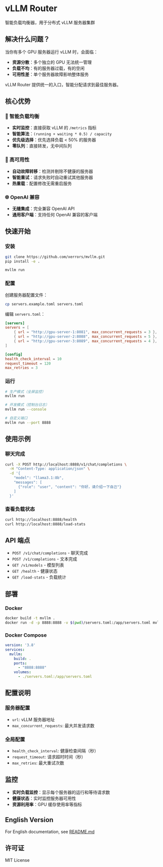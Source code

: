 # vLLM Router

智能负载均衡器，用于分布式 vLLM 服务器集群

## 解决什么问题？

当你有多个 GPU 服务器运行 vLLM 时，会面临：

- **资源分散**：多个独立的 GPU 无法统一管理
- **负载不均**：有的服务器过载，有的空闲
- **可用性差**：单个服务器故障影响整体服务

vLLM Router 提供统一的入口，智能分配请求到最佳服务器。

## 核心优势

### 🎯 智能负载均衡
- **实时监控**：直接获取 vLLM 的 `/metrics` 指标
- **智能算法**：`(running + waiting * 0.5) / capacity`
- **优先级选择**：优先选择负载 < 50% 的服务器
- **零队列**：直接转发，无中间队列

### 🔄 高可用性
- **自动故障转移**：检测并剔除不健康的服务器
- **智能重试**：请求失败时自动重试其他服务器
- **热重载**：配置修改无需重启服务

### 🌐 OpenAI 兼容
- **无缝集成**：完全兼容 OpenAI API
- **通用客户端**：支持任何 OpenAI 兼容的客户端

## 快速开始

### 安装

```bash
git clone https://github.com/xerrors/mvllm.git
pip install -e .

mvllm run
```

### 配置

创建服务器配置文件：

```bash
cp servers.example.toml servers.toml
```

编辑 `servers.toml`：

```toml
[servers]
servers = [
    { url = "http://gpu-server-1:8081", max_concurrent_requests = 3 },
    { url = "http://gpu-server-2:8088", max_concurrent_requests = 5 },
    { url = "http://gpu-server-3:8089", max_concurrent_requests = 4 },
]

[config]
health_check_interval = 10
request_timeout = 120
max_retries = 3
```

### 运行

```bash
# 生产模式（全屏监控）
mvllm run

# 开发模式（控制台日志）
mvllm run --console

# 自定义端口
mvllm run --port 8888
```

## 使用示例

### 聊天完成

```bash
curl -X POST http://localhost:8888/v1/chat/completions \
  -H "Content-Type: application/json" \
  -d '{
    "model": "llama3.1:8b",
    "messages": [
      {"role": "user", "content": "你好，请介绍一下自己"}
    ]
  }'
```

### 查看负载状态

```bash
curl http://localhost:8888/health
curl http://localhost:8888/load-stats
```

## API 端点

- `POST /v1/chat/completions` - 聊天完成
- `POST /v1/completions` - 文本完成
- `GET /v1/models` - 模型列表
- `GET /health` - 健康状态
- `GET /load-stats` - 负载统计

## 部署

### Docker

```bash
docker build -t mvllm .
docker run -d -p 8888:8888 -v $(pwd)/servers.toml:/app/servers.toml mvllm
```

### Docker Compose

```yaml
version: '3.8'
services:
  mvllm:
    build: .
    ports:
      - "8888:8888"
    volumes:
      - ./servers.toml:/app/servers.toml
```

## 配置说明

### 服务器配置
- `url`: vLLM 服务器地址
- `max_concurrent_requests`: 最大并发请求数

### 全局配置
- `health_check_interval`: 健康检查间隔（秒）
- `request_timeout`: 请求超时时间（秒）
- `max_retries`: 最大重试次数

## 监控

- **实时负载监控**：显示每个服务器的运行和等待请求数
- **健康状态**：实时监控服务器可用性
- **资源利用率**：GPU 缓存使用率等指标

## English Version

For English documentation, see [README.md](README.md)

## 许可证

MIT License